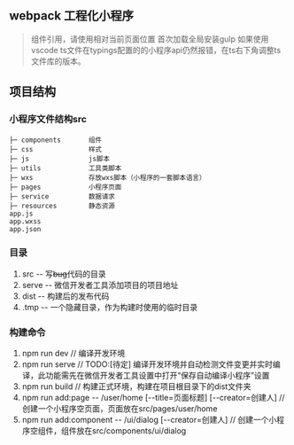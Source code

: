 ## webpack 工程化小程序

>   组件引用，请使用相对当前页面位置
>   首次加载全局安装gulp
>   如果使用vscode ts文件在typings配置的的小程序api仍然报错，在ts右下角调整ts文件库的版本。

## 项目结构


### 小程序文件结构src
```
├─ components		组件
├─ css				样式
├─ js				js脚本
├─ utils			工具类脚本
├─ wxs			   	存放wxs脚本（小程序的一套脚本语言）
├─ pages		    小程序页面
├─ service			数据请求
├─ resources	    静态资源 
app.js                              
app.wxss            
app.json
```

### 目录
1. src -- 写<del>bug</del>代码的目录
2. serve -- 微信开发者工具添加项目的项目地址
3. dist -- 构建后的发布代码
4. .tmp -- 一个隐藏目录，作为构建时使用的临时目录



### 构建命令
1. npm run dev     // 编译开发环境
2. npm run serve   // TODO:[待定] 编译开发环境并自动检测文件变更并实时编译，此功能需先在微信开发者工具设置中打开“保存自动编译小程序”设置
3. npm run build   // 构建正式环境，构建在项目根目录下的dist文件夹
4. npm run add:page -- /user/home [--title=页面标题] [--creator=创建人]  // 创建一个小程序空页面，页面放在src/pages/user/home
5. npm run add:component -- /ui/dialog [--creator=创建人]               // 创建一个小程序空组件，组件放在src/components/ui/dialog


